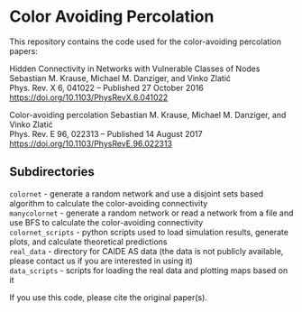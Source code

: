 Color Avoiding Percolation
=================

This repository contains the code used for the color-avoiding percolation papers:

Hidden Connectivity in Networks with Vulnerable Classes of Nodes  
Sebastian M. Krause, Michael M. Danziger, and Vinko Zlatić  
Phys. Rev. X 6, 041022 – Published 27 October 2016  
https://doi.org/10.1103/PhysRevX.6.041022  

Color-avoiding percolation
Sebastian M. Krause, Michael M. Danziger, and Vinko Zlatić  
Phys. Rev. E 96, 022313 – Published 14 August 2017  
https://doi.org/10.1103/PhysRevE.96.022313  


Subdirectories
--------------
`colornet` - generate a random network and use a disjoint sets based algorithm to calculate the color-avoiding connectivity  
`manycolornet` - generate a random network or read a network from a file and use BFS to calculate the color-avoiding connectivity  
`colornet_scripts` - python scripts used to load simulation results, generate plots, and calculate theoretical predictions  
`real_data` - directory for CAIDE AS data (the data is not publicly available, please contact us if you are interested in using it)  
`data_scripts` - scripts for loading the real data and plotting maps based on it  

If you use this code, please cite the original paper(s).
